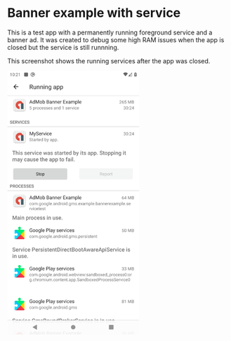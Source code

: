 # Banner example with service

This is a test app with a permanently running foreground service and a banner ad.
It was created to debug some high RAM issues when the app is closed but the service is still runnning. 

This screenshot shows the running services after the app was closed.



<img src="images/banner_service_test.png" width="300">
